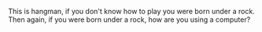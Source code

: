 This is hangman, if you don't know how to play you were born under a rock.
Then again, if you were born under a rock, how are you using a computer?
